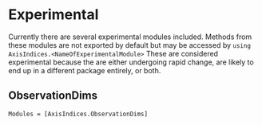 # Experimental

Currently there are several experimental modules included.
Methods from these modules are not exported by default but may be accessed by `using AxisIndices.<NameOfExperimentalModule>`
These are considered experimental because the are either undergoing rapid change, are likely to end up in a different package entirely, or both.

## ObservationDims

```@autodocs
Modules = [AxisIndices.ObservationDims]
```
